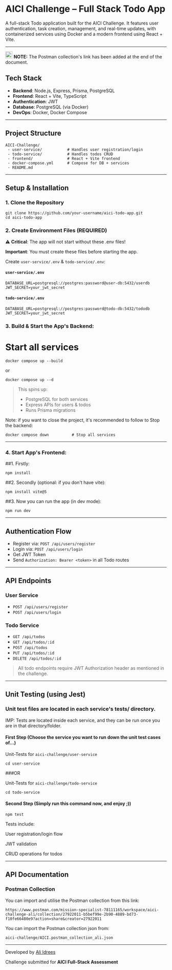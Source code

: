 # AICI Challenge – Full Stack Todo App

A full-stack Todo application built for the AICI Challenge. It features user authentication, task creation, management, and real-time updates, with containerized services using Docker and a modern frontend using React + Vite.

---
<p>
  <img width="22" height="22" alt="image" src="https://github.com/user-attachments/assets/513e75e4-8d85-454a-8c29-125b3d4f8cbc" />
  <strong>NOTE:</strong> The Postman collection's link has been added at the end of the document.
</p>


##  Tech Stack

* **Backend**: Node.js, Express, Prisma, PostgreSQL
* **Frontend**: React + Vite, TypeScript
* **Authentication**: JWT
* **Database**: PostgreSQL (via Docker)
* **DevOps**: Docker, Docker Compose

---

## Project Structure

```
AICI-Challenge/
 - user-service/           # Handles user registration/login
 - todo-service/           # Handles todos CRUD
 - frontend/               # React + Vite frontend
 - docker-compose.yml      # Compose for DB + services
 - README.md
```

---

## Setup & Installation

### 1. Clone the Repository

```
git clone https://github.com/your-username/aici-todo-app.git
cd aici-todo-app
```

### 2. Create Environment Files (REQUIRED)
⚠️ **Critical**: The app will not start without these .env files!

**Important**: You must create these files before starting the app.

Create `user-service/.env` & `todo-service/.env`:

#### `user-service/.env`

```
DATABASE_URL=postgresql://postgres:password@user-db:5432/userdb
JWT_SECRET=your_jwt_secret
```

#### `todo-service/.env`

```
DATABASE_URL=postgresql://postgres:password@todo-db:5432/tododb
JWT_SECRET=your_jwt_secret
```

### 3. Build & Start the App's Backend:

# Start all services
```
docker compose up --build 
```
or

```
docker compose up --d
```


> This spins up:
>
> * PostgreSQL for both services
> * Express APIs for users & todos
> * Runs Prisma migrations


Note: if you want to close the project, it's recommended to follow
to Stop the backend:

```
docker compose down          # Stop all services
```


---

### 4. Start App's Frontend:

##1. Firstly:
```
npm install
```

##2. Secondly (optional: if you don't have vite):
```
npm install vite@5
```

##3. Now you can run the app (in dev mode):
```
npm run dev
```



---

## Authentication Flow

* Register via: `POST /api/users/register`
* Login via: `POST /api/users/login`
* Get JWT Token
* Send `Authorization: Bearer <token>` in all Todo routes

---

## API Endpoints

### User Service

* `POST /api/users/register`
* `POST /api/users/login`

### Todo Service

* `GET /api/todos`
* `GET /api/todos/:id`
* `POST /api/todos`
* `PUT /api/todos/:id`
* `DELETE /api/todos/:id`

> All todo endpoints require JWT Authorization header as mentioned in the challenge.

---

## Unit Testing (using Jest)

 ### Unit test files are located in each service's tests/ directory.

   IMP: Tests are located inside each service, and they can be run once you are in that directory/folder.

   #### First Step (Choose the service you want to run down the unit test cases of...)

   Unit-Tests for `aici-challenge/user-service`
   ```
   cd user-service
   ```

   ###OR

   Unit-Tests for `aici-challenge/todo-service`
   ```
   cd todo-service
   ```

   #### Second Step (Simply run this command now, and enjoy ;))

   ```
   npm test
   ```

   Tests include:
   
   User registration/login flow
   
   JWT validation
   
   CRUD operations for todos

---
## API Documentation

### Postman Collection

You can import and utilise the Postman collection from this link:

```
https://www.postman.com/mission-specialist-78111165/workspace/aici-challenge-ali/collection/27922011-b5bef99e-2b90-4889-bd73-f10fe66480e9?action=share&creator=27922011
```

You can import the Postman collection json from:

```
aici-challenge/AICI.postman_collection_ali.json
```


---

Developed by [Ali Idrees](https://github.com/ali8600)

Challenge submitted for **AICI Full-Stack Assessment**
